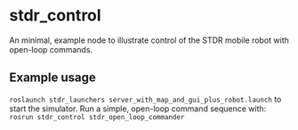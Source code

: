 # stdr_control
An minimal, example node to illustrate control of the STDR mobile robot with open-loop commands.

## Example usage
`roslaunch stdr_launchers server_with_map_and_gui_plus_robot.launch`
to start the simulator.  Run a simple, open-loop command sequence with:
`rosrun stdr_control stdr_open_loop_commander`

    
